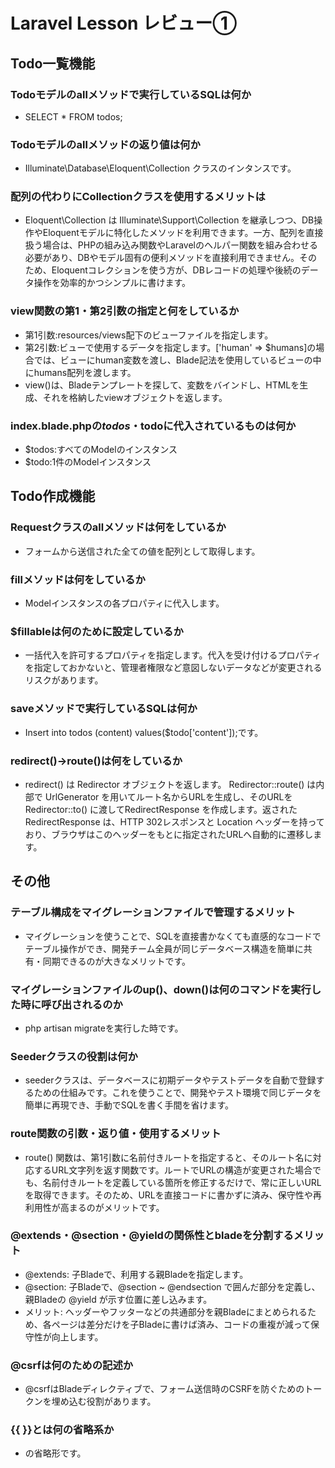 # Laravel Lesson レビュー①

## Todo一覧機能

### Todoモデルのallメソッドで実行しているSQLは何か
- SELECT * FROM todos;
### Todoモデルのallメソッドの返り値は何か
- Illuminate\Database\Eloquent\Collection クラスのインタンスです。
### 配列の代わりにCollectionクラスを使用するメリットは
- Eloquent\Collection は Illuminate\Support\Collection を継承しつつ、DB操作やEloquentモデルに特化したメソッドを利用できます。一方、配列を直接扱う場合は、PHPの組み込み関数やLaravelのヘルパー関数を組み合わせる必要があり、DBやモデル固有の便利メソッドを直接利用できません。そのため、Eloquentコレクションを使う方が、DBレコードの処理や後続のデータ操作を効率的かつシンプルに書けます。
### view関数の第1・第2引数の指定と何をしているか
- 第1引数:resources/views配下のビューファイルを指定します。
- 第2引数:ビューで使用するデータを指定します。['human' => $humans]の場合では、ビューにhuman変数を渡し、Blade記法を使用しているビューの中にhumans配列を渡します。
- view()は、Bladeテンプレートを探して、変数をバインドし、HTMLを生成、それを格納したviewオブジェクトを返します。
### index.blade.phpの$todos・$todoに代入されているものは何か
- $todos:すべてのModelのインスタンス
- $todo:1件のModelインスタンス
## Todo作成機能

### Requestクラスのallメソッドは何をしているか
- フォームから送信された全ての値を配列として取得します。
### fillメソッドは何をしているか
- Modelインスタンスの各プロパティに代入します。
### $fillableは何のために設定しているか
- 一括代入を許可するプロパティを指定します。代入を受け付けるプロパティを指定しておかないと、管理者権限など意図しないデータなどが変更されるリスクがあります。
### saveメソッドで実行しているSQLは何か
- Insert into todos (content) values($todo['content']);です。
### redirect()->route()は何をしているか
- redirect() は Redirector オブジェクトを返します。
Redirector::route() は内部で UrlGenerator を用いてルート名からURLを生成し、そのURLを Redirector::to() に渡してRedirectResponse を作成します。返された RedirectResponse は、HTTP 302レスポンスと Location ヘッダーを持っており、ブラウザはこのヘッダーをもとに指定されたURLへ自動的に遷移します。
## その他

### テーブル構成をマイグレーションファイルで管理するメリット
- マイグレーションを使うことで、SQLを直接書かなくても直感的なコードでテーブル操作ができ、開発チーム全員が同じデータベース構造を簡単に共有・同期できるのが大きなメリットです。
### マイグレーションファイルのup()、down()は何のコマンドを実行した時に呼び出されるのか
- php artisan migrateを実行した時です。
### Seederクラスの役割は何か
- seederクラスは、データベースに初期データやテストデータを自動で登録するための仕組みです。これを使うことで、開発やテスト環境で同じデータを簡単に再現でき、手動でSQLを書く手間を省けます。
### route関数の引数・返り値・使用するメリット
- route() 関数は、第1引数に名前付きルートを指定すると、そのルート名に対応するURL文字列を返す関数です。ルートでURLの構造が変更された場合でも、名前付きルートを定義している箇所を修正するだけで、常に正しいURLを取得できます。そのため、URLを直接コードに書かずに済み、保守性や再利用性が高まるのがメリットです。
### @extends・@section・@yieldの関係性とbladeを分割するメリット
- @extends: 子Bladeで、利用する親Bladeを指定します。
- @section: 子Bladeで、@section ~ @endsection で囲んだ部分を定義し、親Bladeの @yield が示す位置に差し込みます。
- メリット: ヘッダーやフッターなどの共通部分を親Bladeにまとめられるため、各ページは差分だけを子Bladeに書けば済み、コードの重複が減って保守性が向上します。
### @csrfは何のための記述か
- @csrfはBladeディレクティブで、フォーム送信時のCSRFを防ぐためのトークンを埋め込む役割があります。
### {{ }}とは何の省略系か
- <?php echo e(...); ?>の省略形です。